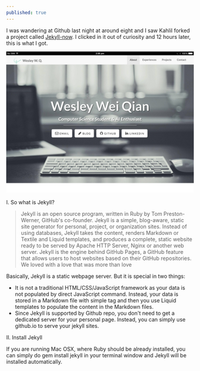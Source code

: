 ```yaml
---
published: true
---
```



I was wandering at Github last night at around eight and I saw Kahlil forked a project called [Jekyll-now](https://github.com/barryclark/jekyll-now). I clicked in it out of curiosity and 12 hours later, this is what I got. 

![Personal Website](https://raw.githubusercontent.com/WesleyyC/blog/gh-pages/images/personal_site_screenshot.png)

I. So what is Jekyll?

> Jekyll is an open source program, written in Ruby by Tom Preston-Werner, GitHub's co-founder. Jekyll is a simple, blog-aware, static site generator for personal, project, or organization sites. Instead of using databases, Jekyll takes the content, renders Markdown or Textile and Liquid templates, and produces a complete, static website ready to be served by Apache HTTP Server, Nginx or another web server. Jekyll is the engine behind GitHub Pages, a GitHub feature that allows users to host websites based on their GitHub repositories.
We loved with a love that was more than love

Basically, Jekyll is a static webpage server. But it is special in two things:
- It is not a traditional HTML/CSS/JavaScript framework as your data is not populated by direct JavaScript command. Instead, your data is stored in a Markdown file with simple tag and then you use Liquid templates to populate the content in the Markdown files.
- Since Jekyll is supported by Github repo, you don't need to get a dedicated server for your personal page. Instead, you can simply use github.io to serve your jekyll sites.

II. Install Jekyll

If you are running Mac OSX, where Ruby should be already installed, you can simply do 
	gem install jekyll
in your terminal window and Jekyll will be installed automatically.


